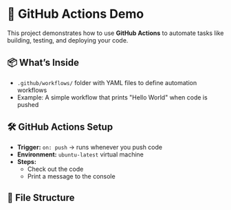 # 🚀 GitHub Actions Demo

This project demonstrates how to use **GitHub Actions** to automate tasks like building, testing, and deploying your code.

## 📦 What’s Inside

- `.github/workflows/` folder with YAML files to define automation workflows
- Example: A simple workflow that prints "Hello World" when code is pushed

## 🛠️ GitHub Actions Setup

- **Trigger:** `on: push` → runs whenever you push code
- **Environment:** `ubuntu-latest` virtual machine
- **Steps:**
  - Check out the code
  - Print a message to the console

## 📂 File Structure
